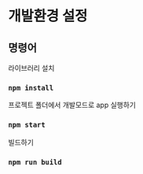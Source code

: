 # 개발환경 설정

## 명령어

라이브러리 설치

### `npm install`

프로젝트 폴더에서 개발모드로 app 실행하기

### `npm start`

빌드하기

### `npm run build`
